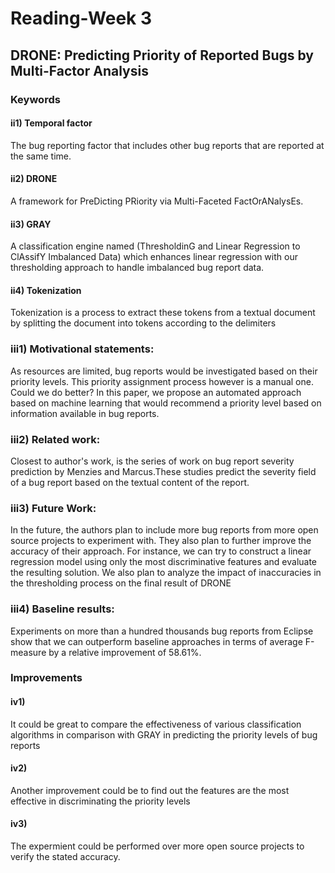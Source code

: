 # Reading-Week 3

## DRONE: Predicting Priority of Reported Bugs by Multi-Factor Analysis

### Keywords

#### ii1) Temporal factor
The bug reporting factor that includes other bug reports that are reported at the same time.

#### ii2) DRONE 
A framework for PreDicting PRiority via Multi-Faceted FactOrANalysEs.


#### ii3) GRAY
A classification engine named (ThresholdinG and Linear Regression to ClAssifY Imbalanced Data) which
enhances linear regression with our thresholding approach to handle imbalanced bug report data.

#### ii4) Tokenization
Tokenization is a process to extract these tokens
from a textual document by splitting the document into tokens
according to the delimiters

### iii1) Motivational statements:
As resources are limited,
bug reports would be investigated based on their priority levels.
This priority assignment process however is a manual one.
Could we do better? In this paper, we propose an automated
approach based on machine learning that would recommend
a priority level based on information available in bug reports.

### iii2) Related work: 
Closest to author's work, is the series of work on bug report
severity prediction by Menzies and Marcus.These
studies predict the severity field of a bug report based on
the textual content of the report.

### iii3) Future Work:
In the future, the authors plan to include more bug reports from
more open source projects to experiment with. They also plan
to further improve the accuracy of their approach. For instance,
we can try to construct a linear regression model using only
the most discriminative features and evaluate the resulting
solution. We also plan to analyze the impact of inaccuracies
in the thresholding process on the final result of DRONE

### iii4) Baseline results:
Experiments on more than a hundred thousands bug reports from Eclipse
show that we can outperform baseline approaches in terms of
average F-measure by a relative improvement of 58.61%.

### Improvements

#### iv1)
It could be great to compare the effectiveness of various classification algorithms in comparison with GRAY in predicting the priority levels of bug reports
#### iv2)
Another improvement could be to find out the 	features are the most effective in
discriminating the priority levels
#### iv3) 
The expermient could be performed over more open source projects to verify the stated accuracy.

